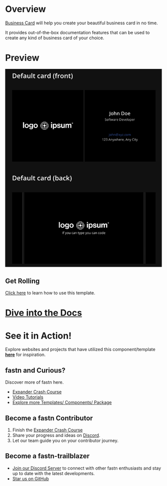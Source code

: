 # Overview

[Business Card](https://fastn-community.github.io/business-card/) will help you create your beautiful business card in no time.

It provides out-of-the-box documentation features that can be used to create any
kind of business card of your choice.

# Preview

![Business Card](.github/assets/business-card-dark.png)

## Get Rolling

[Click here](https://fastn-community.github.io/business-card/) to learn how to use this template.

# [Dive into the Docs](https://fastn-community.github.io/business-card/)

# See it in Action!

Explore websites and projects that have utilized this component/template 
**[here](https://fastn-community.github.io/business-card/)** for
inspiration.

## fastn and Curious?

Discover more of fastn here.

- [Expander Crash Course](https://fastn.com/expander/)
- [Video Tutorials](https://fastn.com/expander/hello-world/-/build/)
- [Explore more Templates/ Components/ Package](https://fastn.com/featured/)

## Become a fastn Contributor

1.  Finish the [Expander Crash Course](https://fastn.com/expander/)
2.  Share your progress and ideas on [Discord](https://discord.gg/bucrdvptYd).
3.  Let our team guide you on your contributor journey.

## Become a fastn-trailblazer

- [Join our Discord Server](https://discord.gg/bucrdvptYd) to connect with other fastn enthusiasts and stay up to date with the latest developments.
- [Star us on GitHub](https://github.com/fastn-stack/fastn/)
